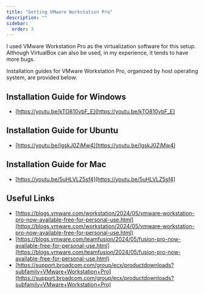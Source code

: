 ```yaml
---
title: "Getting VMware Workstation Pro"
description: ""
sidebar:
  order: 3
---
```


I used VMware Workstation Pro as the virtualization software for this setup. Although VirtualBox can also be used, in my experience, it tends to have more bugs.

Installation guides for VMware Workstation Pro, organized by host operating system, are provided below.

## Installation Guide for Windows

- [https://youtu.be/kTO810vbF_E](https://youtu.be/kTO810vbF_E)

## Installation Guide for Ubuntu

- [https://youtu.be/IgskJ0ZjMw4](https://youtu.be/IgskJ0ZjMw4)

## Installation Guide for Mac

- [https://youtu.be/5uHLVLZ5sf4](https://youtu.be/5uHLVLZ5sf4)

## Useful Links

- [https://blogs.vmware.com/workstation/2024/05/vmware-workstation-pro-now-available-free-for-personal-use.html](https://blogs.vmware.com/workstation/2024/05/vmware-workstation-pro-now-available-free-for-personal-use.html)
- [https://blogs.vmware.com/teamfusion/2024/05/fusion-pro-now-available-free-for-personal-use.html](https://blogs.vmware.com/teamfusion/2024/05/fusion-pro-now-available-free-for-personal-use.html)
- [https://support.broadcom.com/group/ecx/productdownloads?subfamily=VMware+Workstation+Pro](https://support.broadcom.com/group/ecx/productdownloads?subfamily=VMware+Workstation+Pro)

